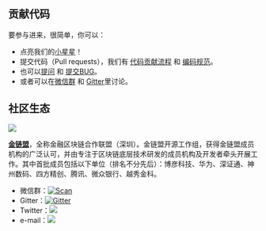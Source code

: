 ## 贡献代码

要参与进来，很简单，你可以：

- 点亮我们的[小星星](https://github.com/FISCO-BCOS/FISCO-BCOS)！  
- 提交代码（Pull requests），我们有 [代码贡献流程](https://github.com/FISCO-BCOS/FISCO-BCOS/blob/dev-2.0/docs/CONTRIBUTING_CN.md) 和 [编码规范](https://github.com/FISCO-BCOS/FISCO-BCOS/blob/dev-2.0/CODING_STYLE.md)。
- 也可以[提问](https://github.com/FISCO-BCOS/lab-bcos/issues) 和 [提交BUG](https://github.com/FISCO-BCOS/lab-bcos/issues)。
- 或者可以在[微信群](https://github.com/FISCO-BCOS/LargeFiles/blob/master/images/FISCO-BCOS.jpeg) 和 [Gitter](https://gitter.im/fisco-bcos/Lobby)里讨论。

## 社区生态

![](../images/others/FISCO_logo.png)

[**金链盟**](https://www.fisco.com.cn/)，全称金融区块链合作联盟（深圳）。金链盟开源工作组，获得金链盟成员机构的广泛认可，并由专注于区块链底层技术研发的成员机构及开发者牵头开展工作。其中首批成员包括以下单位（排名不分先后）：博彦科技、华为、深证通、神州数码、四方精创、腾讯、微众银行、越秀金科。

- 微信群：[![Scan](https://img.shields.io/badge/style-Scan_QR_Code-green.svg?logo=wechat&longCache=false&style=social&label=Group)](https://github.com/FISCO-BCOS/LargeFiles/blob/master/images/FISCO-BCOS.jpeg) 
- Gitter：[![Gitter](https://img.shields.io/badge/style-on_gitter-green.svg?logo=gitter&longCache=false&style=social&label=Chat)](https://gitter.im/fisco-bcos/Lobby) 
- Twitter：[![](https://img.shields.io/twitter/url/http/shields.io.svg?style=social&label=Follow@FiscoBcos)](https://twitter.com/FiscoBcos)
- e-mail：[![](https://img.shields.io/twitter/url/http/shields.io.svg?logo=Gmail&style=social&label=service@fisco.com.cn)](mailto:service@fisco.com.cn)

